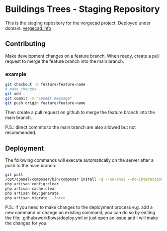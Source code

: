 # Buildings Trees - Staging Repository
This is the staging repository for the vergecad project. 
Deployed under domain: [vergecad.info](https://vergecad.info)

## Contributing
Make development changes on a feature branch. When ready, create a pull request to merge the feature branch into the main branch. 
### example
```bash
git checkout -b feature/feature-name
# make changes
git add .
git commit -m "commit message"
git push origin feature/feature-name
```
Then create a pull request on github to merge the feature branch into the main branch.

P.S.: direct commits to the main branch are also allowed but not recommended.

## Deployment
The following commands will execute automatically on the server after a push to the main branch:
```bash
git pull
/opt/cpanel/composer/bin/composer install -q --no-ansi --no-interaction --no-scripts --no-progress --prefer-dist
php artisan config:clear
php artisan cache:clear
php artisan key:generate
php artisan migrate --force
```

P.S.: if you need to make changes to the deployment process e.g. add a new command or change an existing command, you can do so by editing the file: .github/workflows/deploy.yml or just open an issue and I will make the changes for you. 